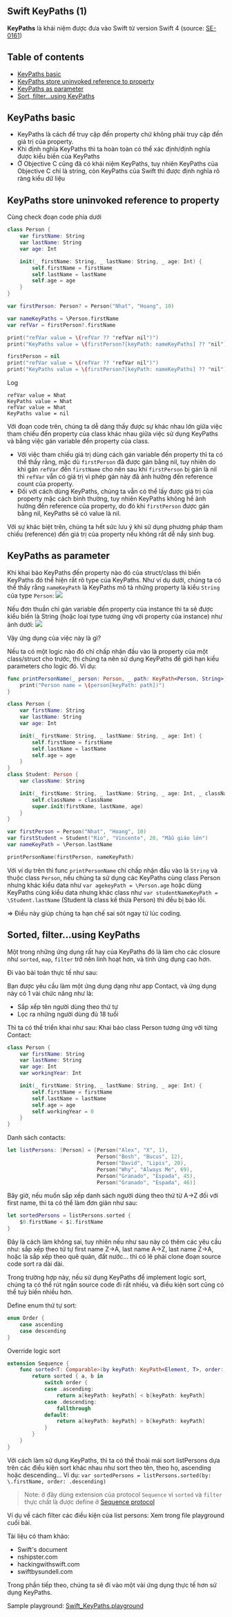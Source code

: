 ## Swift KeyPaths (1)

**KeyPaths** là khái niệm được đưa vào Swift từ version Swift 4 (source: [SE-0161](https://github.com/apple/swift-evolution/blob/master/proposals/0161-key-paths.md))

## Table of contents
- [KeyPaths basic](#keyPaths-basic)
- [KeyPaths store uninvoked reference to property](#keyPaths-store-uninvoked-reference-to-property)
- [KeyPaths as parameter](#keypaths-as-parameter)
- [Sort, filter...using KeyPaths](#sorted-filterusing-keypaths)

## KeyPaths basic
- KeyPaths là cách để truy cập đến property chứ không phải truy cập đến giá trị của property.
- Khi định nghĩa KeyPaths thì ta hoàn toàn có thể xác định/định nghĩa được kiểu biến của KeyPaths
- Ở Objective C cũng đã có khái niệm KeyPaths, tuy nhiên KeyPaths của Objective C chỉ là string, còn KeyPaths của Swift thì được định nghĩa rõ ràng kiểu dữ liệu

## KeyPaths store uninvoked reference to property
Cùng check đoạn code phía dưới
```Swift
class Person {
    var firstName: String
    var lastName: String
    var age: Int

    init(_ firstName: String, _ lastName: String, _ age: Int) {
        self.firstName = firstName
        self.lastName = lastName
        self.age = age
    }
}

var firstPerson: Person? = Person("Nhat", "Hoang", 10)

var nameKeyPaths = \Person.firstName
var refVar = firstPerson?.firstName

print("refVar value = \(refVar ?? "refVar nil")")
print("KeyPaths value = \(firstPerson?[keyPath: nameKeyPaths] ?? "nil")")

firstPerson = nil
print("refVar value = \(refVar ?? "refVar nil")")
print("KeyPaths value = \(firstPerson?[keyPath: nameKeyPaths] ?? "nil")")
```

Log
```
refVar value = Nhat
KeyPaths value = Nhat
refVar value = Nhat
KeyPaths value = nil
```

Với đoạn code trên, chúng ta dễ dàng thấy được sự khác nhau lớn giữa việc tham chiếu đến property của class khác nhau giữa việc sử dụng KeyPaths và bằng việc gán variable đến property của class.

- Với việc tham chiếu giá trị dùng cách gán variable đến property thì ta có thể thấy rằng, mặc dù `firstPerson` đã được gán bằng nil, tuy nhiên do khi gán `refVar` đến `firstName` cho nên sau khi `firstPerson` bị gán là nil thì `refVar` vẫn có giá trị vì phép gán này đã ảnh hưởng đến reference count của property.
- Đối với cách dùng KeyPaths, chúng ta vẫn có thể lấy được giá trị của property mặc cách bình thường, tuy nhiên KeyPaths không hề ảnh hưởng đến reference của property, do đó khi `firstPerson` được gán bằng nil, KeyPaths sẽ có value là nil.

Với sự khác biệt trên, chúng ta hết sức lưu ý khi sử dụng phương pháp tham chiếu (reference) đến giá trị của property nếu không rất dễ nẩy sinh bug.

## KeyPaths as parameter
Khi khai báo KeyPaths đến property nào đó của struct/class thì biến KeyPaths đó thể hiện rất rõ type của KeyPaths. Như ví dụ dưới, chúng ta có thể thấy rằng `nameKeyPath` là KeyPaths mô tả những property là kiểu `String` của type `Person`:
![](resources/keypath1.png)

Nếu đơn thuần chỉ gán variable đến property của instance thì ta sẽ được kiểu biến là String (hoặc loại type tương ứng với property của instance) như ảnh dưới:
![](resources/keypath2.png)

Vậy ứng dụng của việc này là gì?

Nếu ta có một logic nào đó chỉ chấp nhận đầu vào là property của một class/struct cho trước, thì chúng ta nên sử dụng KeyPaths để giới hạn kiểu parameters cho logic đó. Ví dụ:
```Swift
func printPersonName(_ person: Person, _ path: KeyPath<Person, String>) {
    print("Person name = \(person[keyPath: path])")
}

class Person {
    var firstName: String
    var lastName: String
    var age: Int

    init(_ firstName: String, _ lastName: String, _ age: Int) {
        self.firstName = firstName
        self.lastName = lastName
        self.age = age
    }
}
class Student: Person {
    var className: String

    init(_ firstName: String, _ lastName: String, _ age: Int, _ className: String) {
        self.className = className
        super.init(firstName, lastName, age)
    }
}

var firstPerson = Person("Nhat", "Hoang", 10)
var firstStudent = Student("Rio", "Vincente", 20, "Mẫu giáo lớn")
var nameKeyPath = \Person.lastName

printPersonName(firstPerson, nameKeyPath)
```

Với ví dụ trên thì func `printPersonName` chỉ chấp nhận đầu vào là `String` và thuộc class `Person`, nếu chúng ta sử dụng các KeyPaths cùng class Person nhưng khác kiểu data như `var agekeyPath = \Person.age` hoặc dùng KeyPaths cùng kiểu data nhưng khác class như `var studentNameKeyPath = \Student.lastName` (Student là class kế thừa Person) thì đều bị báo lỗi.

=> Điều này giúp chúng ta hạn chế sai sót ngay từ lúc coding.

## Sorted, filter...using KeyPaths
Một trong những ứng dụng rất hay của KeyPaths đó là làm cho các closure như `sorted`, `map`, `filter` trở nên linh hoạt hơn, và tính ứng dụng cao hơn.

Đi vào bài toán thực tế như sau:

Bạn được yêu cầu làm một ứng dụng dạng như app Contact, và ứng dụng này có 1 vài chức năng như là:
- Sắp xếp tên người dùng theo thứ tự
- Lọc ra những người dùng đủ 18 tuổi

Thì ta có thể triển khai như sau:
Khai báo class Person tương ứng với từng Contact:

```Swift
class Person {
    var firstName: String
    var lastName: String
    var age: Int
    var workingYear: Int

    init(_ firstName: String, _ lastName: String, _ age: Int) {
        self.firstName = firstName
        self.lastName = lastName
        self.age = age
        self.workingYear = 0
    }
}
```

Danh sách contacts:
```Swift
let listPersons: [Person] = [Person("Alex", "X", 1),
                             Person("Bosh", "Bucus", 12),
                             Person("David", "Lipis", 20),
                             Person("Why", "Always Me", 69),
                             Person("Granado", "Espada", 45),
                             Person("Granado", "Espada", 46)]
```
Bây giờ, nếu muốn sắp xếp danh sách người dùng theo thứ từ A->Z đối với first name, thì ta có thể làm đơn giản như sau:

```Swift
let sortedPersons = listPersons.sorted {
    $0.firstName < $1.firstName
}
```
Đây là cách làm không sai, tuy nhiên nếu như sau này có thêm các yêu cầu như: sắp xếp theo tứ tự first name Z->A, last name A->Z, last name Z->A, hoặc là sắp xếp theo quê quán, đất nước... thì có lẽ phải clone đoạn source code sort ra dài dài.

Trong trường hợp này, nếu sử dụng KeyPaths để implement logic sort, chúng ta có thể rút ngắn source code đi rất nhiều, và điều kiện sort cũng có thể tuỳ biến nhiều hơn.

Define enum thứ tự sort:
```Swift
enum Order {
    case ascending
    case descending
}
```
Override logic sort
```Swift
extension Sequence {
    func sorted<T: Comparable>(by keyPath: KeyPath<Element, T>, order: Order) -> [Element] {
        return sorted { a, b in
            switch order {
            case .ascending:
                return a[keyPath: keyPath] < b[keyPath: keyPath]
            case .descending:
                fallthrough
            default:
                return a[keyPath: keyPath] > b[keyPath: keyPath]
            }
        }
    }
}
```
Với cách làm sử dụng KeyPaths, thì ta có thể thoải mái sort listPersons dựa trên các điều kiện sort khác nhau như sort theo tên, theo họ, ascending hoặc descending...
Ví dụ: `var sortedPersons = listPersons.sorted(by: \.firstName, order: .descending)`

> Note: ở đây dùng extension của protocol `Sequence` vì `sorted` và `filter` thực chất là được define ở [Sequence protocol](https://developer.apple.com/documentation/swift/sequence)

Ví dụ về cách filter các điều kiện của list persons:
Xem trong file playground cuối bài.

Tài liệu có tham khảo:
- Swift's document
- nshipster.com
- hackingwithswift.com
- swiftbysundell.com

Trong phần tiếp theo, chúng ta sẽ đi vào một vài ứng dụng thực tế hơn sử dụng KeyPaths.

Sample playground: [Swift_KeyPaths.playground](https://github.com/RioV/swift.sample/tree/master/KeyPaths/Swift_KeyPaths.playground)
